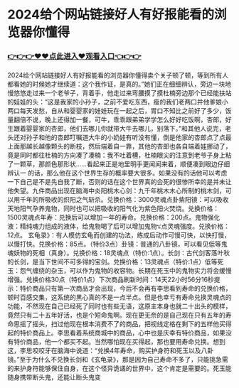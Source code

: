 # 2024给个网站链接好人有好报能看的浏览器你懂得
### <a href="https://8h6e.com">👉👉👉♥♥点此进入♥观看入口👈👉👉</a>



2024给个网站链接好人有好报能看的浏览器你懂得卖个关子顿了顿，等到所有人都看她的时候她才继续道：这个我作证，是真的。”她们正在细细辨认，旁边一块地慢悠悠走过来一个老爷子，背着手，他走过来弯腰摸了摸杜楠旁边那个已经能扶站的娃娃的头：“这是我家的小孙子，之前不爱吃东西，瘦的我们老两口并他爹娘小两口每天发愁，自从和婴婴家的娃娃玩在一起之后，胃口不知比之前好了多少，饭量翻倍不说，晚上还得加一餐，可牛，乖乖跟弟弟学学怎么好好吃饭啊，杏郎，好生跟着婴婴家的杏郎，他们去哪儿你就带大牛去哪儿，别落下。”和其他人说完，老头还对孙子和他的杏郎叮嘱道大牛的小奶娃有听没有懂，倒是他家的杏郎点了点最上面那越长越像颗头的断枝，然后端着自一靠，其他的杏郎也各自端着娃挪动了，竟是同时都往杜楠的方向凑了凑楠：我不吐着槽，杜楠眼尖的注意到老爷子身上粘了一颗草，那颜色那形状……看起来正是地里明手更闻闻来着，顺便凑到眼边仔细辨认一
的话，那么他在这个世界生存的概率要大很多。如果没有的话他可以考虑一下自己是不是先自我了断，否则的话在这个世界真的会死的很惨所幸的是并未让他失望。九件商品出现在脑海中炎阳桃木心剑：九千年桃木木心所制的桃木剑，可以用千年的所吸收的炽阳之气斩杀。兑换价格：3000灵魂点卦紫阳镜：可以吸收天地阳气孕养鬼物，同时也可以把吸收的阳气化为紫色阳火焚烧。兑换价格：1500灵魂点年寿：兑换后可以增加一年的寿命。兑换价格：200点。鬼物强化液：精纯魂力组成的液体，给鬼物喝了后可以增加鬼物ፔ点灵魂强度。兑换价格：12点。
玄龟录》：有人模仿玄龟而创建的功法，练成后动作可慢可快，以快打慢，以慢打快。兑换价格：85点。（特价3点）卦镜：普通的八卦镜，可以看见低等鬼魂妖物的死相（真身）。兑换价格：18灵魂点（特价:1点）。长剑：古代剑客落叶秋的长剑，是当下世间不可多得的宝剑。兑换价格：13灵魂点（特价:1点）低等死玉：怨气缠绕的杂玉，可以作为鬼物的收容物。长期在死玉中的鬼物实力将会缓慢增强。兑换价格30点（特价1点）下次商品刷新时间：14天22小时56分16秒提示：特价商品只有第一次商品才会出现，今后不会再有李思看到寿命的兑换价格，顿时百感交集，这系统的黑心真的不是一点半点。但是也幸亏有寿命兑换灵魂点的功能，不然现在自己已经死了同时也有些无语，这原主本身也就二十出头的模样，竟然只有二十五年好活，也是个短命鬼啊。现在更无奈的是自己现在只有五年的寿命思摇了摇头，扫过他现在根本消费不了的商品，把视线定格在剩下的五样他买得起的特价商品上。李思看着系统商城中的商品，心中也是庆幸有特价商品，如果没有特价商品，他一个都买不起。当然哪怕现在买得起，那也要用寿命兑换。想到这，李思咬咬牙在脑海中说道：“兑换4年寿命，购买护身符和死玉以及八卦镜。”至于为什么不兑换长剑和《玄龟录》，那是因为自己寿命不多了，只能挑急需的来护身符能够保住自身，在这个怪异诡谲的世界中，这个肯定是需要的。死玉能随身携带断头鬼，还能让断头鬼变
